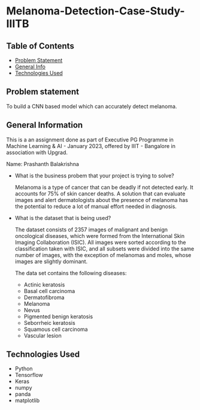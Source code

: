 # Melanoma-Detection-Case-Study-IIITB

## Table of Contents
* [Problem Statement](#problem-statement)
* [General Info](#general-information)
* [Technologies Used](#technologies-used)



<!-- You can include any other section that is pertinent to your problem -->

## Problem statement
To build a CNN based model which can accurately detect melanoma. 

## General Information
This is a an assignment done as part of Executive PG Programme in Machine Learning & AI - January 2023, offered by IIIT - Bangalore in association with Upgrad.

Name: Prashanth Balakrishna

- What is the business probem that your project is trying to solve?
  
  Melanoma is a type of cancer that can be deadly if not detected early. It accounts for 75% of skin cancer deaths. A solution that can evaluate images and alert dermatologists about the presence of melanoma has the potential to reduce a lot of manual effort needed in diagnosis.

- What is the dataset that is being used?
  
  The dataset consists of 2357 images of malignant and benign oncological diseases, which were formed from the International Skin Imaging Collaboration (ISIC). All images   were sorted according to the classification taken with ISIC, and all subsets were divided into the same number of images, with the exception of melanomas and moles,       whose images are slightly dominant.

  The data set contains the following diseases:

    - Actinic keratosis
    - Basal cell carcinoma
    - Dermatofibroma
    - Melanoma
    - Nevus
    - Pigmented benign keratosis
    - Seborrheic keratosis
    - Squamous cell carcinoma
    - Vascular lesion

## Technologies Used
- Python
- Tensorflow
- Keras
- numpy
- panda
- matplotlib
